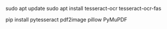 sudo apt update
sudo apt install tesseract-ocr tesseract-ocr-fas

pip install pytesseract pdf2image pillow PyMuPDF